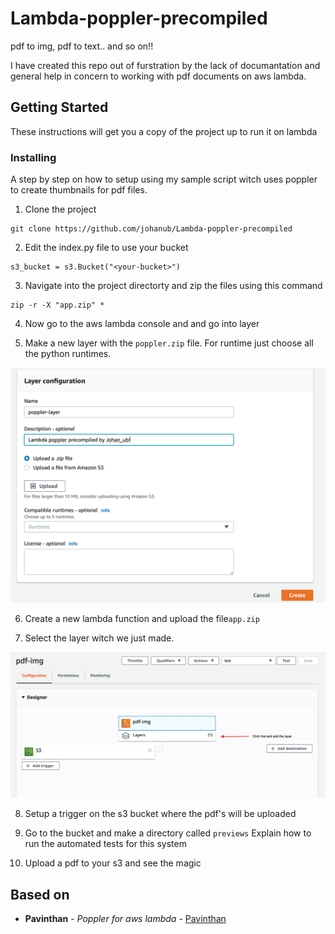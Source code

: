 # Lambda-poppler-precompiled
pdf to img, pdf to text.. and so on!!

I have created this repo out of furstration by the lack of documantation and general help in concern to working with pdf documents on aws lambda.

## Getting Started

These instructions will get you a copy of the project up to run it on lambda

### Installing

A step by step on how to setup using my sample script witch uses poppler to create thumbnails for pdf files.

1. Clone the project
```
git clone https://github.com/johanub/Lambda-poppler-precompiled
```

2. Edit the index.py file to use your bucket
```
s3_bucket = s3.Bucket("<your-bucket>")
```

3. Navigate into the project directorty and zip the files using this command
```
zip -r -X "app.zip" *
```
4. Now go to the aws lambda console and and go into layer

5. Make a new layer with the ```poppler.zip``` file. For runtime just choose all the python runtimes.
<img src="https://github.com/johanub/Lambda-poppler-precompiled/blob/master/step-by-step-pictures/layer-pic.png">

6. Create a new lambda function and upload the file```app.zip``` 

7. Select the layer witch we just made.
<img src="https://github.com/johanub/Lambda-poppler-precompiled/blob/master/step-by-step-pictures/lambda-pic.png">

8. Setup a trigger on the s3 bucket where the pdf's will be uploaded

9. Go to the bucket and make a directory called ```previews```
Explain how to run the automated tests for this system

10. Upload a pdf to your s3 and see the magic


## Based on
* **Pavinthan** - *Poppler for aws lambda* - [Pavinthan](https://github.com/jeylabs/aws-lambda-poppler-layer)
